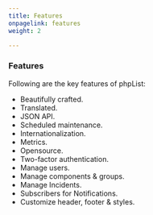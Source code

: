 ```yaml
---
title: Features
onpagelink: features
weight: 2

---
```


### **Features**

Following are the key features of phpList:

- Beautifully crafted.
- Translated.
- JSON API.
- Scheduled maintenance.
- Internationalization.
- Metrics.
- Opensource.
- Two-factor authentication.
- Manage users.
- Manage components &amp; groups.
- Manage Incidents.
- Subscribers for Notifications.
- Customize header, footer &amp; styles.
 
